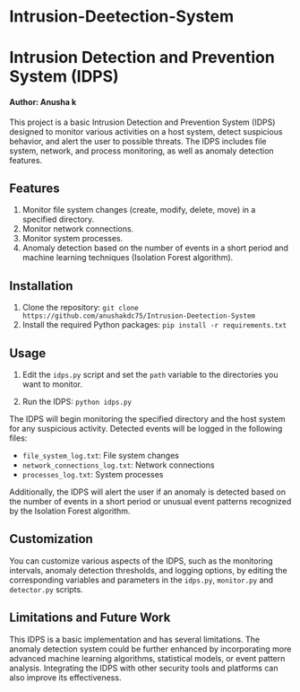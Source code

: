 # Intrusion-Deetection-System
# Intrusion Detection and Prevention System (IDPS)
#### Author: Anusha k 

This project is a basic Intrusion Detection and Prevention System (IDPS) designed to monitor various activities on a host system, detect suspicious behavior, and alert the user to possible threats. The IDPS includes file system, network, and process monitoring, as well as anomaly detection features.

## Features

1. Monitor file system changes (create, modify, delete, move) in a specified directory.
2. Monitor network connections.
3. Monitor system processes.
4. Anomaly detection based on the number of events in a short period and machine learning techniques (Isolation Forest algorithm).

## Installation

1. Clone the repository:
`git clone https://github.com/anushakdc75/Intrusion-Deetection-System`
2. Install the required Python packages:
`pip install -r requirements.txt`

## Usage

1. Edit the `idps.py` script and set the `path` variable to the directories you want to monitor.

2. Run the IDPS:
`python idps.py`

The IDPS will begin monitoring the specified directory and the host system for any suspicious activity. Detected events will be logged in the following files:

- `file_system_log.txt`: File system changes
- `network_connections_log.txt`: Network connections
- `processes_log.txt`: System processes

Additionally, the IDPS will alert the user if an anomaly is detected based on the number of events in a short period or unusual event patterns recognized by the Isolation Forest algorithm.

## Customization

You can customize various aspects of the IDPS, such as the monitoring intervals, anomaly detection thresholds, and logging options, by editing the corresponding variables and parameters in the `idps.py`,  `monitor.py` and `detector.py` scripts.

## Limitations and Future Work

This IDPS is a basic implementation and has several limitations. The anomaly detection system could be further enhanced by incorporating more advanced machine learning algorithms, statistical models, or event pattern analysis. Integrating the IDPS with other security tools and platforms can also improve its effectiveness.



